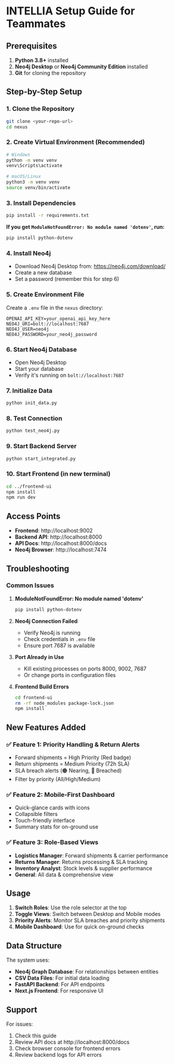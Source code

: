 # INTELLIA Setup Guide for Teammates

## Prerequisites

1. **Python 3.8+** installed
2. **Neo4j Desktop** or **Neo4j Community Edition** installed
3. **Git** for cloning the repository

## Step-by-Step Setup

### 1. Clone the Repository
```bash
git clone <your-repo-url>
cd nexus
```

### 2. Create Virtual Environment (Recommended)
```bash
# Windows
python -m venv venv
venv\Scripts\activate

# macOS/Linux
python3 -m venv venv
source venv/bin/activate
```

### 3. Install Dependencies
```bash
pip install -r requirements.txt
```

**If you get `ModuleNotFoundError: No module named 'dotenv'`, run:**
```bash
pip install python-dotenv
```

### 4. Install Neo4j
- Download Neo4j Desktop from: https://neo4j.com/download/
- Create a new database
- Set a password (remember this for step 6)

### 5. Create Environment File
Create a `.env` file in the `nexus` directory:
```env
OPENAI_API_KEY=your_openai_api_key_here
NEO4J_URI=bolt://localhost:7687
NEO4J_USER=neo4j
NEO4J_PASSWORD=your_neo4j_password
```

### 6. Start Neo4j Database
- Open Neo4j Desktop
- Start your database
- Verify it's running on `bolt://localhost:7687`

### 7. Initialize Data
```bash
python init_data.py
```

### 8. Test Connection
```bash
python test_neo4j.py
```

### 9. Start Backend Server
```bash
python start_integrated.py
```

### 10. Start Frontend (in new terminal)
```bash
cd ../frontend-ui
npm install
npm run dev
```

## Access Points
- **Frontend**: http://localhost:9002
- **Backend API**: http://localhost:8000
- **API Docs**: http://localhost:8000/docs
- **Neo4j Browser**: http://localhost:7474

## Troubleshooting

### Common Issues

1. **ModuleNotFoundError: No module named 'dotenv'**
   ```bash
   pip install python-dotenv
   ```

2. **Neo4j Connection Failed**
   - Verify Neo4j is running
   - Check credentials in `.env` file
   - Ensure port 7687 is available

3. **Port Already in Use**
   - Kill existing processes on ports 8000, 9002, 7687
   - Or change ports in configuration files

4. **Frontend Build Errors**
   ```bash
   cd frontend-ui
   rm -rf node_modules package-lock.json
   npm install
   ```

## New Features Added

### ✅ Feature 1: Priority Handling & Return Alerts
- Forward shipments = High Priority (Red badge)
- Return shipments = Medium Priority (72h SLA)
- SLA breach alerts (🟠 Nearing, 🔴 Breached)
- Filter by priority (All/High/Medium)

### ✅ Feature 2: Mobile-First Dashboard
- Quick-glance cards with icons
- Collapsible filters
- Touch-friendly interface
- Summary stats for on-ground use

### ✅ Feature 3: Role-Based Views
- **Logistics Manager**: Forward shipments & carrier performance
- **Returns Manager**: Returns processing & SLA tracking  
- **Inventory Analyst**: Stock levels & supplier performance
- **General**: All data & comprehensive view

## Usage

1. **Switch Roles**: Use the role selector at the top
2. **Toggle Views**: Switch between Desktop and Mobile modes
3. **Priority Alerts**: Monitor SLA breaches and priority shipments
4. **Mobile Dashboard**: Use for quick on-ground checks

## Data Structure

The system uses:
- **Neo4j Graph Database**: For relationships between entities
- **CSV Data Files**: For initial data loading
- **FastAPI Backend**: For API endpoints
- **Next.js Frontend**: For responsive UI

## Support

For issues:
1. Check this guide
2. Review API docs at http://localhost:8000/docs
3. Check browser console for frontend errors
4. Review backend logs for API errors 
